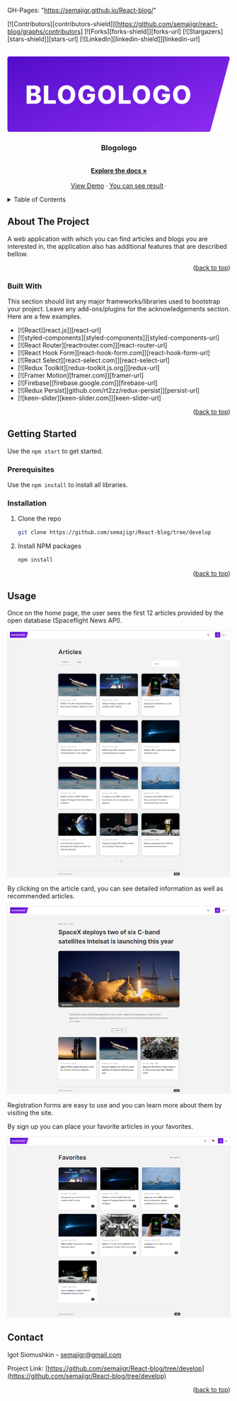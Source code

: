 GH-Pages: "https://semajigr.github.io/React-blog/"

[![Contributors][contributors-shield]][https://github.com/semajigr/react-blog/graphs/contributors]
[![Forks][forks-shield]][forks-url]
[![Stargazers][stars-shield]][stars-url]
[![LinkedIn][linkedin-shield]][linkedin-url]

<a name="readme-top"></a>

<a name="readme-top"></a>

<br />
<div align="center">
  <a href="https://github.com/semajigr/React-blog/tree/develop">
    <img src="images/logo.png" alt="Logo" >
  </a>

  <h3 align="center">Blogologo</h3>

  <p align="center">
       <br />
    <a href="https://github.com/semajigr/React-blog/tree/develop"><strong>Explore the docs »</strong></a>
    <br />
    <br />
    <a href="https://github.com/semajigr/React-blog/tree/develop">View Demo</a>
    ·
    <a href="https://semajigr.github.io/React-blog/">You can see result</a>
    ·

  </p>
</div>

<details>
  <summary>Table of Contents</summary>
  <ol>
    <li>
      <a href="#about-the-project">About The Project</a>
      <ul>
        <li><a href="#built-with">Built With</a></li>
      </ul>
    </li>
    <li>
      <a href="#getting-started">Getting Started</a>
      <ul>
        <li><a href="#prerequisites">Prerequisites</a></li>
        <li><a href="#installation">Installation</a></li>
      </ul>
    </li>
    <li><a href="#usage">Usage</a></li>
    <li><a href="#contact">Contact</a></li>
  </ol>
</details>

## About The Project

A web application with which you can find articles and blogs you are interested in, the application also has additional features that are described bellow.

<p align="right">(<a href="#readme-top">back to top</a>)</p>

### Built With

This section should list any major frameworks/libraries used to bootstrap your project. Leave any add-ons/plugins for the acknowledgements section. Here are a few examples.

- [![React][react.js]][react-url]
- [![styled-components][styled-components]][styled-components-url]
- [![React Router][reactrouter.com]][react-router-url]
- [![React Hook Form][react-hook-form.com]][react-hook-form-url]
- [![React Select][react-select.com]][react-select-url]
- [![Redux Toolkit][redux-toolkit.js.org]][redux-url]
- [![Framer Motion][framer.com]][framer-url]
- [![Firebase][firebase.google.com]][firebase-url]
- [![Redux Persist][github.com/rt2zz/redux-persist]][persist-url]
- [![keen-slider][keen-slider.com]][keen-slider-url]

<p align="right">(<a href="#readme-top">back to top</a>)</p>

## Getting Started

Use the `npm start` to get started.

### Prerequisites

Use the `npm install` to install all libraries.

### Installation

1. Clone the repo
   ```sh
   git clone https://github.com/semajigr/React-blog/tree/develop
   ```
2. Install NPM packages
   ```sh
   npm install
   ```
   <p align="right">(<a href="#readme-top">back to top</a>)</p>

## Usage

Once on the home page, the user sees the first 12 articles provided by the open database (Spaceflight News API).

<img src="images/home.png" alt="Home Page">

By clicking on the article card, you can see detailed information as well as recommended articles.

<img src="images/details.png" alt="Details Page">

Registration forms are easy to use and you can learn more about them by visiting the site.

By sign up you can place your favorite articles in your favorites.

<img src="images/favorites.png" alt="Favorites Page">

## Contact

Igot Siomushkin - [semajigr@gmail.com](email)

Project Link: [https://github.com/semajigr/React-blog/tree/develop](https://github.com/semajigr/React-blog/tree/develop)

<p align="right">(<a href="#readme-top">back to top</a>)</p>

